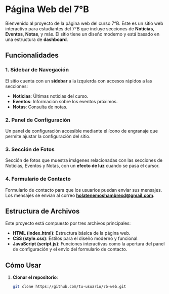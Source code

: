 # Página Web del 7°B

Bienvenido al proyecto de la página web del curso 7°B. Este es un sitio web interactivo para estudiantes del 7°B que incluye secciones de **Noticias**, **Eventos**, **Notas**, y más. El sitio tiene un diseño moderno y está basado en una estructura de **dashboard**.

## Funcionalidades

### 1. **Sidebar de Navegación**
El sitio cuenta con un **sidebar** a la izquierda con accesos rápidos a las secciones:
- **Noticias**: Últimas noticias del curso.
- **Eventos**: Información sobre los eventos próximos.
- **Notas**: Consulta de notas.

### 2. **Panel de Configuración**
Un panel de configuración accesible mediante el ícono de engranaje que permite ajustar la configuración del sitio.

### 3. **Sección de Fotos**
Sección de fotos que muestra imágenes relacionadas con las secciones de Noticias, Eventos y Notas, con un **efecto de luz** cuando se pasa el cursor.

### 4. **Formulario de Contacto**
Formulario de contacto para que los usuarios puedan enviar sus mensajes. Los mensajes se envían al correo **holatenemoshambrexd@gmail.com**.

## Estructura de Archivos

Este proyecto está compuesto por tres archivos principales:

- **HTML (index.html)**: Estructura básica de la página web.
- **CSS (style.css)**: Estilos para el diseño moderno y funcional.
- **JavaScript (script.js)**: Funciones interactivas como la apertura del panel de configuración y el envío del formulario de contacto.

## Cómo Usar

1. **Clonar el repositorio**:
   ```bash
   git clone https://github.com/tu-usuario/7b-web.git
